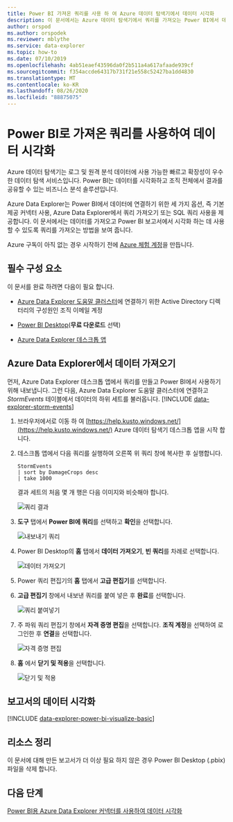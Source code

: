 ```yaml
---
title: Power BI 가져온 쿼리를 사용 하 여 Azure 데이터 탐색기에서 데이터 시각화
description: 이 문서에서는 Azure 데이터 탐색기에서 쿼리를 가져오는 Power BI에서 데이터를 시각화 하기 위한 세 가지 옵션 중 하나를 사용 하는 방법에 대해 알아봅니다.
author: orspod
ms.author: orspodek
ms.reviewer: mblythe
ms.service: data-explorer
ms.topic: how-to
ms.date: 07/10/2019
ms.openlocfilehash: 4ab51eaef43596da0f2b511a4a617afaade939cf
ms.sourcegitcommit: f354accde64317b731f21e558c52427ba1dd4830
ms.translationtype: MT
ms.contentlocale: ko-KR
ms.lasthandoff: 08/26/2020
ms.locfileid: "88875075"
---
```

# <a name="visualize-data-using-a-query-imported-into-power-bi"></a>Power BI로 가져온 쿼리를 사용하여 데이터 시각화

Azure 데이터 탐색기는 로그 및 원격 분석 데이터에 사용 가능한 빠르고 확장성이 우수한 데이터 탐색 서비스입니다. Power BI는 데이터를 시각화하고 조직 전체에서 결과를 공유할 수 있는 비즈니스 분석 솔루션입니다.

Azure Data Explorer는 Power BI에서 데이터에 연결하기 위한 세 가지 옵션, 즉 기본 제공 커넥터 사용, Azure Data Explorer에서 쿼리 가져오기 또는 SQL 쿼리 사용을 제공합니다. 이 문서에서는 데이터를 가져오고 Power BI 보고서에서 시각화 하는 데 사용할 수 있도록 쿼리를 가져오는 방법을 보여 줍니다.

Azure 구독이 아직 없는 경우 시작하기 전에 [Azure 체험 계정](https://azure.microsoft.com/free/)을 만듭니다.

## <a name="prerequisites"></a>필수 구성 요소

이 문서를 완료 하려면 다음이 필요 합니다.

* [Azure Data Explorer 도움말 클러스터](https://dataexplorer.azure.com/clusters/help/databases/samples)에 연결하기 위한 Active Directory 디렉터리의 구성원인 조직 이메일 계정

* [Power BI Desktop](https://powerbi.microsoft.com/get-started/)(**무료 다운로드** 선택)

* [Azure Data Explorer 데스크톱 앱](kusto/tools/kusto-explorer.md)

## <a name="get-data-from-azure-data-explorer"></a>Azure Data Explorer에서 데이터 가져오기

먼저, Azure Data Explorer 데스크톱 앱에서 쿼리를 만들고 Power BI에서 사용하기 위해 내보냅니다. 그런 다음, Azure Data Explorer 도움말 클러스터에 연결하고 *StormEvents* 테이블에서 데이터의 하위 세트를 불러옵니다. [!INCLUDE [data-explorer-storm-events](includes/data-explorer-storm-events.md)]

1. 브라우저에서로 이동 하 여 [https://help.kusto.windows.net/](https://help.kusto.windows.net/) Azure 데이터 탐색기 데스크톱 앱을 시작 합니다.

1. 데스크톱 앱에서 다음 쿼리를 실행하여 오른쪽 위 쿼리 창에 복사한 후 실행합니다.

    ```Kusto
    StormEvents
    | sort by DamageCrops desc
    | take 1000
    ```

    결과 세트의 처음 몇 개 행은 다음 이미지와 비슷해야 합니다.

    ![쿼리 결과](media/power-bi-imported-query/query-results.png)

1. **도구** 탭에서 **Power BI에 쿼리**를 선택하고 **확인**을 선택합니다.

    ![내보내기 쿼리](media/power-bi-imported-query/export-query.png)

1. Power BI Desktop의 **홈** 탭에서 **데이터 가져오기**, **빈 쿼리**를 차례로 선택합니다.

    ![데이터 가져오기](media/power-bi-imported-query/get-data.png)

1. Power 쿼리 편집기의 **홈** 탭에서 **고급 편집기**를 선택합니다.

1. **고급 편집기** 창에서 내보낸 쿼리를 붙여 넣은 후 **완료**를 선택합니다.

    ![쿼리 붙여넣기](media/power-bi-imported-query/paste-query.png)

1. 주 파워 쿼리 편집기 창에서 **자격 증명 편집**을 선택합니다. **조직 계정**을 선택하여 로그인한 후 **연결**을 선택합니다.

    ![자격 증명 편집](media/power-bi-imported-query/edit-credentials.png)

1. **홈** 에서 **닫기 및 적용**을 선택합니다.

    ![닫기 및 적용](media/power-bi-imported-query/close-apply.png)

## <a name="visualize-data-in-a-report"></a>보고서의 데이터 시각화

[!INCLUDE [data-explorer-power-bi-visualize-basic](includes/data-explorer-power-bi-visualize-basic.md)]

## <a name="clean-up-resources"></a>리소스 정리

이 문서에 대해 만든 보고서가 더 이상 필요 하지 않은 경우 Power BI Desktop (.pbix) 파일을 삭제 합니다.

## <a name="next-steps"></a>다음 단계

[Power BI용 Azure Data Explorer 커넥터를 사용하여 데이터 시각화](power-bi-connector.md)